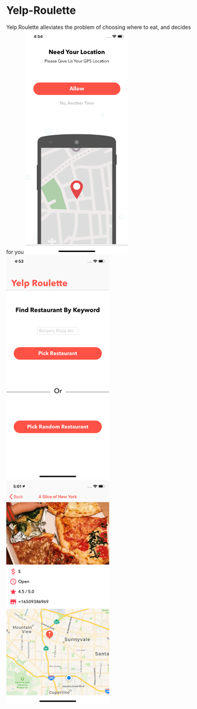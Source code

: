 # Yelp-Roulette
Yelp Roulette alleviates the problem of choosing where to eat, and decides for you
<img src="https://github.com/druv5319/Yelp-Roulette/blob/master/ScreenshotViews/locationView.png" width="275">
<img src="https://github.com/druv5319/Yelp-Roulette/blob/master/ScreenshotViews/searchView.png" width="275">
<img src="https://github.com/druv5319/Yelp-Roulette/blob/master/ScreenshotViews/detailsFoodView.png" width="275">

